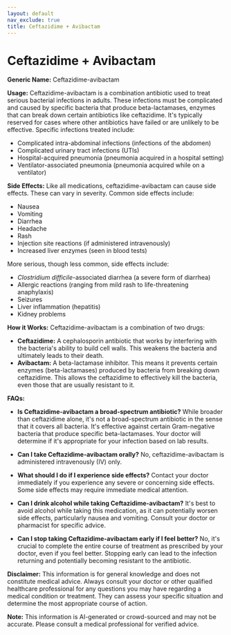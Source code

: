 ```yaml
---
layout: default
nav_exclude: true
title: Ceftazidime + Avibactam
---
```


# Ceftazidime + Avibactam

**Generic Name:** Ceftazidime-avibactam

**Usage:** Ceftazidime-avibactam is a combination antibiotic used to treat serious bacterial infections in adults.  These infections must be complicated and caused by specific bacteria that produce beta-lactamases, enzymes that can break down certain antibiotics like ceftazidime. It's typically reserved for cases where other antibiotics have failed or are unlikely to be effective.  Specific infections treated include:

* Complicated intra-abdominal infections (infections of the abdomen)
* Complicated urinary tract infections (UTIs)
* Hospital-acquired pneumonia (pneumonia acquired in a hospital setting)
* Ventilator-associated pneumonia (pneumonia acquired while on a ventilator)


**Side Effects:** Like all medications, ceftazidime-avibactam can cause side effects.  These can vary in severity. Common side effects include:

* Nausea
* Vomiting
* Diarrhea
* Headache
* Rash
* Injection site reactions (if administered intravenously)
* Increased liver enzymes (seen in blood tests)


More serious, though less common, side effects include:

* *Clostridium difficile*-associated diarrhea (a severe form of diarrhea)
* Allergic reactions (ranging from mild rash to life-threatening anaphylaxis)
* Seizures
* Liver inflammation (hepatitis)
* Kidney problems


**How it Works:** Ceftazidime-avibactam is a combination of two drugs:

* **Ceftazidime:** A cephalosporin antibiotic that works by interfering with the bacteria's ability to build cell walls.  This weakens the bacteria and ultimately leads to their death.
* **Avibactam:** A beta-lactamase inhibitor. This means it prevents certain enzymes (beta-lactamases) produced by bacteria from breaking down ceftazidime. This allows the ceftazidime to effectively kill the bacteria, even those that are usually resistant to it.


**FAQs:**

* **Is Ceftazidime-avibactam a broad-spectrum antibiotic?** While broader than ceftazidime alone, it's not a broad-spectrum antibiotic in the sense that it covers all bacteria. It's effective against certain Gram-negative bacteria that produce specific beta-lactamases.  Your doctor will determine if it's appropriate for your infection based on lab results.

* **Can I take Ceftazidime-avibactam orally?** No, ceftazidime-avibactam is administered intravenously (IV) only.

* **What should I do if I experience side effects?**  Contact your doctor immediately if you experience any severe or concerning side effects.  Some side effects may require immediate medical attention.

* **Can I drink alcohol while taking Ceftazidime-avibactam?**  It's best to avoid alcohol while taking this medication, as it can potentially worsen side effects, particularly nausea and vomiting. Consult your doctor or pharmacist for specific advice.

* **Can I stop taking Ceftazidime-avibactam early if I feel better?** No, it's crucial to complete the entire course of treatment as prescribed by your doctor, even if you feel better. Stopping early can lead to the infection returning and potentially becoming resistant to the antibiotic.


**Disclaimer:** This information is for general knowledge and does not constitute medical advice.  Always consult your doctor or other qualified healthcare professional for any questions you may have regarding a medical condition or treatment.  They can assess your specific situation and determine the most appropriate course of action.


**Note:** This information is AI-generated or crowd-sourced and may not be accurate. Please consult a medical professional for verified advice.